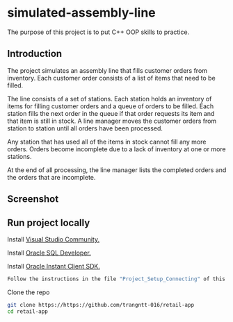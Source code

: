 # simulated-assembly-line
The purpose of this project is to put C++ OOP skills to practice.

## Introduction
The project simulates an assembly line that fills customer orders from inventory. Each customer order consists of a list of items that need to be filled. 

The line consists of a set of stations. Each station holds an inventory of items for filling customer orders and a queue of orders to be filled. Each station fills the next order in the queue if that order requests its item and that item is still in stock. A line manager moves the customer orders from station to station until all orders have been processed. 

Any station that has used all of the items in stock cannot fill any more orders. Orders become incomplete due to a lack of inventory at one or more stations. 

At the end of all processing, the line manager lists the completed orders and the orders that are incomplete.

## Screenshot


## Run project locally
Install [Visual Studio Community.](https://visualstudio.microsoft.com/vs/community/)

Install [Oracle SQL Developer.](https://www.oracle.com/ca-en/tools/downloads/sqldev-v192-downloads.html)

Install [Oracle Instant Client SDK.](https://www.oracle.com/ca-en/database/technologies/instant-client/downloads.html)
```sh
Follow the instructions in the file "Project_Setup_Connecting" of this repo to configure Oracle Instant Client.
```
Clone the repo
   ```sh
   git clone https://https://github.com/trangntt-016/retail-app
   cd retail-app
   ```


